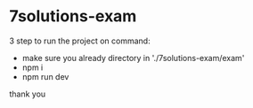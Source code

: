 # 7solutions-exam

3 step to run the project on command:
- make sure you already directory in './7solutions-exam/exam'
- npm i
- npm run dev

thank you
